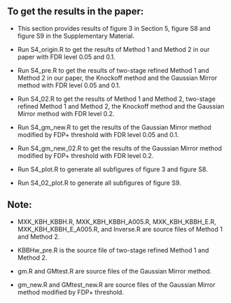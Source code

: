 
## To get the results in the paper:

* This section provides results of figure 3 in Section 5, figure S8 and figure S9 in the Supplementary Material.

* Run S4_origin.R to get the results of Method 1 and Method 2 in our paper with FDR level 0.05 and 0.1.

* Run S4_pre.R to get the results of two-stage refined Method 1 and Method 2 in our paper, the Knockoff method and the Gaussian Mirror method with FDR level 0.05 and 0.1.

* Run S4_02.R to get the results of Method 1 and Method 2, two-stage refined Method 1 and Method 2, the Knockoff method and the Gaussian Mirror method with FDR level 0.2.

* Run S4_gm_new.R to get the results of the Gaussian Mirror method modified by FDP+ threshold with FDR level 0.05 and 0.1.

* Run S4_gm_new_02.R to get the results of the Gaussian Mirror method modified by FDP+ threshold with FDR level 0.2.

* Run S4_plot.R to generate all subfigures of figure 3 and figure S8.

* Run S4_02_plot.R to generate all subfigures of figure S9.

## Note:

* MXK_KBH_KBBH.R, MXK_KBH_KBBH_A005.R, MXK_KBH_KBBH_E.R, MXK_KBH_KBBH_E_A005.R, and Inverse.R are source files of Method 1 and Method 2.

* KBBHw_pre.R is the source file of two-stage refined Method 1 and Method 2.

* gm.R and GMtest.R are source files of the Gaussian Mirror method.

* gm_new.R and GMtest_new.R are source files of the Gaussian Mirror method modified by FDP+ threshold.
